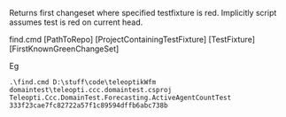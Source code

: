 Returns first changeset where specified testfixture is red. 
Implicitly script assumes test is red on current head.

find.cmd [PathToRepo] [ProjectContainingTestFixture] [TestFixture] [FirstKnownGreenChangeSet]

Eg
```
.\find.cmd D:\stuff\code\teleoptikWfm domaintest\teleopti.ccc.domaintest.csproj Teleopti.Ccc.DomainTest.Forecasting.ActiveAgentCountTest 333f23cae7fc82722a57f1c89594dffb6abc738b
```
